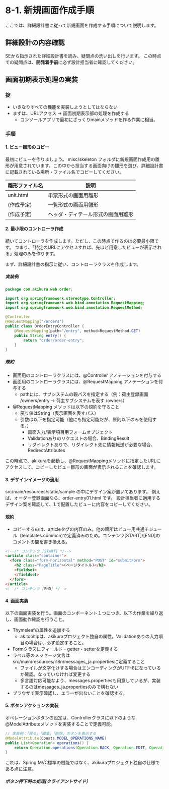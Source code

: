 # 8-1. 新規画面作成手順
ここでは、詳細設計書に従って新規画面を作成する手順について説明します。

## 詳細設計の内容確認
SEから指示された詳細設計書を読み、疑問点の洗い出しを行います。
この時点での疑問点は、**開発着手前**に必ず設計担当者に確認してください。

## 画面初期表示処理の実装
### 掟
- いきなりすべての機能を実装しようとしてはならない
- まずは、URLアクセス -> 画面初期表示部の処理を作成する
  - コンソールアプリで最初にざっくりmainメソッドを作る作業に相当。

### 手順
#### 1. ビュー雛形のコピー
最初にビューを作りましょう。
misc/skeleton フォルダに新規画面作成用の雛形が用意されています。この中から担当する画面向けの雛形を選び、詳細設計書に記載されている場所・ファイル名でコピーしてください。

| 雛形ファイル名 | 説明 |
| -- | -- |
| unit.html | 単票形式の画面用雛形 |
| (作成予定) | 一覧形式の画面用雛形 |
| (作成予定) | ヘッダ・ディテール形式の画面用雛形 |

#### 2. 最小限のコントローラ作成
続いてコントローラを作成します。ただし、この時点で作るのは必要最小限です。
つまり、「特定のURLにアクセスすれば、先ほど用意したビューが表示される」処理のみを作ります。

まず、詳細設計書の指示に従い、コントローラクラスを作成します。

##### 実装例
```java
package com.akikura.web.order;

import org.springframework.stereotype.Controller;
import org.springframework.web.bind.annotation.RequestMapping;
import org.springframework.web.bind.annotation.RequestMethod;

@Controller
@RequestMapping("/orders")
public class OrderEntryController {
	@RequestMapping(path="/entry", method=RequestMethod.GET)
	public String entry() {
		return "order/order-entry";
	}
}
```
##### 規約
- 画面用のコントローラクラスには、@Controller アノテーションを付与する
- 画面用のコントローラクラスには、@RequestMapping アノテーションを付与する
  - pathには、サブシステムの親パスを指定する（例：荷主登録画面 /owners/entry -> 荷主サブシステムを表す /owners）
- @RequestMapping メソッドは以下の規約を守ること
  - 戻り値はString（表示画面を表すパス）
  - 引数は以下を指定可能（他にも指定可能だが、原則以下のみを使用する。）
    - 画面入力/表示項目用フォームオブジェクト
    - Validationありのリクエストの場合、BindingResult
    - リダイレクトありで、リダイレクト先に情報転送が必要な場合、RedirectAttributes

この時点で、akikuraを起動し、@RequestMappingメソッドに指定したURLにアクセスして、コピーしたビュー雛形の画面が表示されることを確認します。

#### 3. デザインイメージの適用
src/main/resources/static/sample の中にデザイン案が置いてあります。
例えば、オーダー登録画面なら、order-entry01.html です。
設計担当者に適用するデザイン案を確認して、1.で配置したビューに内容をコピーしてください。

#### 規約
- コピーするのは、articleタグの内容のみ。他の箇所はビュー用共通モジュール（templates.common)で定義済みのため。コンテンツ[START]/[END]のコメントの間を書き換える。
```html
<!--/* コンテンツ [START] */-->
<article class="container">
  <form class="form-horizontal" method="POST" id="submitForm"> 
    <h2 class="PageTitle">(ページタイトル)</h2>
    <fieldset>
    </fieldset>
  </form>
</article>
<!--/* コンテンツ [END] */-->
```
#### 4. 画面実装
以下の画面実装を行う。画面のコンポーネント１つにつき、以下の作業を繰り返し、画面動作確認を行うこと。

- Thymeleafの属性を追加する
  - ak:tooltipは、akikuraプロジェクト独自の属性。Validationありの入力項目の場合は、必ず設定すること。
- Formクラスにフィールド・getter・setterを定義する
- ラベル等のメッセージ文言はsrc/main/resources/i18n/messages_ja.propertiesに定義すること
  - ファイルが文字化けする場合はエンコーディングがUTF-8になっているか確認。なっていなければ変更する
  - 多言語対応可能なよう、messages.propertiesも用意しているが、実装するのはmessages_ja.propertiesのみで構わない
- ブラウザで表示確認し、エラーが出ないことを確認する。

#### 5. ボタンアクションの実装
オペレーションボタンの設定は、Controllerクラスに以下のような@ModelAttributeメソッドを実装することで定義可能。

```java
// 実装例：「戻る」「編集」「削除」ボタンを表示する
@ModelAttribute(Consts.MODEL_OPERATIONS_NAME)
public List<Operation> operations() {
	return Operation.operations(Operation.BACK, Operation.EDIT, Operation.DELETE);
}
```

これは、Spring MVC標準の機能ではなく、akikuraプロジェクト独自の仕様である点に注意。

##### ボタン押下時の処理(クライアントサイド）
